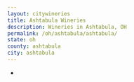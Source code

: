 ```yaml
---
layout: citywineries
title: Ashtabula Wineries
description: Wineries in Ashtabula, OH
permalink: /oh/ashtabula/ashtabula/
state: oh
county: ashtabula
city: ashtabula
---
```

-
